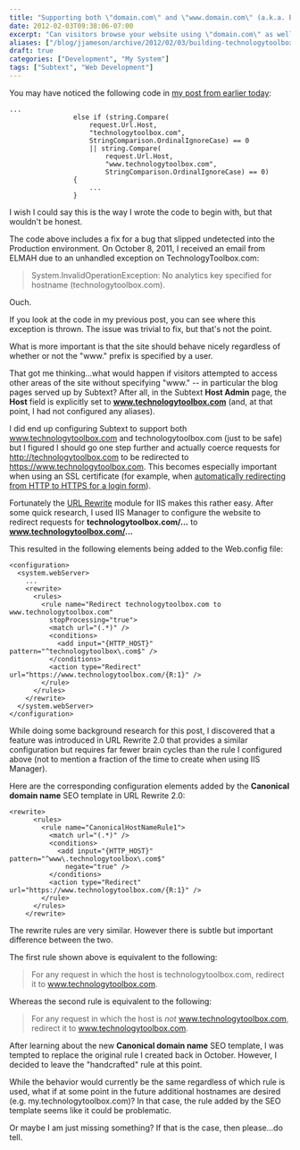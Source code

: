 ```yaml
---
title: "Supporting both \"domain.com\" and \"www.domain.com\" (a.k.a. Building TechnologyToolbox.com, part 23)"
date: 2012-02-03T09:38:06-07:00
excerpt: "Can visitors browse your website using \"domain.com\" as well as \"www.domain.com\"? Is this documented in your test spec? It should be -- as I found out...the hard way."
aliases: ["/blog/jjameson/archive/2012/02/03/building-technologytoolbox-com-part-23.aspx"]
draft: true
categories: ["Development", "My System"]
tags: ["Subtext", "Web Development"]
---
```


You may have noticed the following code in
[my post from earlier today](building-technologytoolbox-com-part-22.aspx):

```
...
                else if (string.Compare(
                    request.Url.Host,
                    "technologytoolbox.com",
                    StringComparison.OrdinalIgnoreCase) == 0
                    || string.Compare(
                        request.Url.Host,
                        "www.technologytoolbox.com",
                        StringComparison.OrdinalIgnoreCase) == 0)
                {
                    ...
                }
```

I wish I could say this is the way I wrote the code to begin with, but
that wouldn't be honest.

The code above includes a fix for a bug that slipped undetected into
the Production environment. On October 8, 2011, I received an email from
ELMAH due to an unhandled exception on TechnologyToolbox.com:

> System.InvalidOperationException: No analytics key specified for hostname
> (technologytoolbox.com).

Ouch.

If you look at the code in my previous post, you can see where this exception
is thrown. The issue was trivial to fix, but that's not the point.

What is more important is that the site should behave nicely regardless
of whether or not the "www." prefix is specified by a user.

That got me thinking...what would happen if visitors attempted to access
other areas of the site without specifying "www." -- in particular the blog
pages served up by Subtext? After all, in the Subtext **Host Admin**
page, the **Host** field is explicitly set to **www.technologytoolbox.com**
(and, at that point, I had not configured any aliases).

I did end up configuring Subtext to support both www.technologytoolbox.com
and technologytoolbox.com (just to be safe) but I figured I should go one
step further and actually coerce requests for http://technologytoolbox.com
to be redirected to https://www.technologytoolbox.com. This becomes especially
important when using an SSL certificate (for example, when
[automatically redirecting from HTTP to HTTPS for a login form](/blog/jjameson/2009/11/10/sharepoint-web-part-to-redirect-from-http-to-https)).

Fortunately the [URL
Rewrite](http://www.iis.net/download/URLRewrite) module for IIS makes this rather easy. After some quick research,
I used IIS Manager to configure the website to redirect requests for
**technologytoolbox.com/...** to **www.technologytoolbox.com/...**

This resulted in the following elements being added to the Web.config
file:

```
<configuration>
  <system.webServer>
    ...
    <rewrite>
      <rules>
        <rule name="Redirect technologytoolbox.com to www.technologytoolbox.com"
          stopProcessing="true">
          <match url="(.*)" />
          <conditions>
            <add input="{HTTP_HOST}" pattern="^technologytoolbox\.com$" />
          </conditions>
          <action type="Redirect" url="https://www.technologytoolbox.com/{R:1}" />
        </rule>
      </rules>
    </rewrite>
  </system.webServer>
</configuration>
```

While doing some background research for this post, I discovered that
a feature was introduced in URL Rewrite 2.0 that provides a similar configuration
but requires far fewer brain cycles than the rule I configured above (not
to mention a fraction of the time to create when using IIS Manager).

Here are the corresponding configuration elements added by the
**Canonical domain name** SEO template in URL Rewrite 2.0:

```
<rewrite>
      <rules>
        <rule name="CanonicalHostNameRule1">
          <match url="(.*)" />
          <conditions>
            <add input="{HTTP_HOST}" pattern="^www\.technologytoolbox\.com$"
              negate="true" />
          </conditions>
          <action type="Redirect" url="https://www.technologytoolbox.com/{R:1}" />
        </rule>
      </rules>
    </rewrite>
```

The rewrite rules are very similar. However there is subtle but important
difference between the two.

The first rule shown above is equivalent to the following:

> For any request in which the host is technologytoolbox.com, redirect
> it to www.technologytoolbox.com.

Whereas the second rule is equivalent to the following:

> For any request in which the host is *not* www.technologytoolbox.com,
> redirect it to www.technologytoolbox.com.

After learning about the new **Canonical domain name** SEO
template, I was tempted to replace the original rule I created back in October.
However, I decided to leave the "handcrafted" rule at this point.

While the behavior would currently be the same regardless of which rule
is used, what if at some point in the future additional hostnames are desired
(e.g. my.technologytoolbox.com)? In that case, the rule added by the SEO
template seems like it could be problematic.

Or maybe I am just missing something? If that is the case, then please...do
tell.

